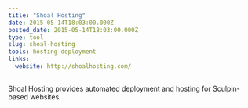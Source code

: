 ```yaml
---
title: "Shoal Hosting"
date: 2015-05-14T18:03:00.000Z
posted_date: 2015-05-14T18:03:00.000Z
type: tool
slug: shoal-hosting
tools: hosting-deployment
links:
  website: http://shoalhosting.com/
---
```

Shoal Hosting provides automated deployment and hosting for Sculpin-based websites.




